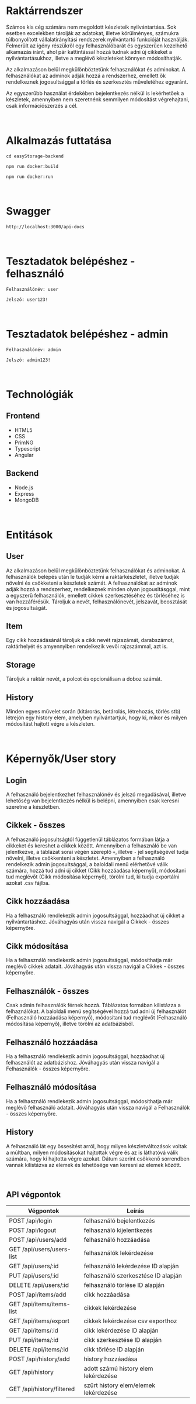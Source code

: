 # Raktárrendszer

Számos kis cég számára nem megoldott készleteik nyilvántartása. Sok esetben excelekben tárolják az adatokat, illetve körülményes, számukra túlbonyolított vállalatirányítási rendszerek nyilvántartó funkcióját használják. Felmerült az igény részükről egy felhasználóbarát és egyszerűen kezelhető alkamazás iránt, ahol pár kattintással hozzá tudnak adni új cikkeket a nyilvántartásukhoz, illetve a meglévő készleteket könnyen módosíthatják.

Az alkalmazáson belül megkülönböztetünk felhasználókat és adminokat. A felhasználókat az adminok adják hozzá a rendszerhez, emellett ők rendelkeznek jogosultsággal a törlés és szerkesztés műveletéhez egyaránt.

Az egyszerűbb használat érdekében bejelentkezés nélkül is lekérhetőek a készletek, amennyiben nem szeretnénk semmilyen módosítást végrehajtani, csak információszerzés a cél.

<br>

# Alkalmazás futtatása

```
cd easyStorage-backend
```
```
npm run docker:build
```
```
npm run docker:run
```

<br>

# Swagger

```
http://localhost:3000/api-docs
```

<br>

# Tesztadatok belépéshez - felhasználó

```
Felhasználónév: user
```
```
Jelszó: user123!
```

<br>

# Tesztadatok belépéshez - admin

```
Felhasználónév: admin 
```

```
Jelszó: admin123!
```

<br>

# Technológiák

## Frontend

- HTML5
- CSS
- PrimNG
- Typescript
- Angular

## Backend

- Node.js
- Express
- MongoDB

<br>

# Entitások

## User

Az alkalmazáson belül megkülönböztetünk felhasználókat és adminokat. A felhasználók belépés után le tudják kérni a raktárkészletet, illetve tudják növelni és csökketeni a készletek számát. A felhasználókat az adminok adják hozzá a rendszerhez, rendelkeznek minden olyan jogousltásggal, mint a egyszerű felhasználók, emellett cikkek szerkesztéséhez és törléséhez is van hozzáférésük. Tároljuk a nevét, felhasználónevét, jelszavát, beosztását és jogosultságát.

## Item

Egy cikk hozzádásánál tároljuk a cikk nevét rajzszámát, darabszámot, raktárhelyét és amyennyiben rendelkezik vevői rajzszámmal, azt is.

## Storage

Tároljuk a raktár nevét, a polcot és opcionálisan a doboz számát.

## History

Minden egyes művelet során (kitárorás, betárolás, létrehozás, törlés stb) létrejön egy history elem, amelyben nyilvántartjuk, hogy ki, mikor és milyen módosítást hajtott végre a készleten.

<br>

# Képernyők/User story

## Login

A felhasználó bejelentkezhet felhasználónév és jelszó megadásával, illetve lehetőség van bejelentkezés nélkül is belépni, amennyiben csak keresni szeretne a készletben.

## Cikkek - összes

A felhasználó jogosultságtól függetlenül táblázatos formában látja a cikkeket és kereshet a cikkek között. Amennyiben a felhasználó be van jelentkezve, a táblázat sorai végén szereplő `+`, illetve `-` jel segítségével tudja növelni, illetve csökkenteni a készletet.
Amennyiben a felhasználó rendelkezik admin jogosultsággal, a baloldali menü elérhetővé válik számára, hozzá tud adni új cikket (Cikk hozzáadása képernyő), módosítani tud meglévőt (Cikk módosítása képernyő), törölni tud, ki tudja exportálni azokat .csv fájlba.

## Cikk hozzáadása

Ha a felhasználó rendlekezik admin jogosultsággal, hozzáadhat új cikket a nyilvántartáshoz. Jóváhagyás után vissza navigál a Cikkek - összes képernyőre.

## Cikk módosítása

Ha a felhasználó rendlekezik admin jogosultsággal, módosíthatja már meglévő cikkek adatait. Jóváhagyás után vissza navigál a Cikkek - összes képernyőre.

## Felhasználók - összes

Csak admin felhasználók férnek hozzá. Táblázatos formában kilistázza a felhaználókat. A baloldali menü segítségével hozzá tud adni új felhasználót (Felhasználó hozzáadása képernyő), módosítani tud meglévőt (Felhasználó módosítása képernyő), illetve törölni az adatbázisból.

## Felhasználó hozzáadása

Ha a felhasználó rendlekezik admin jogosultsággal, hozzáadhat új felhasználót az adatbázishoz. Jóváhagyás után vissza navigál a Felhasználók - összes képernyőre.

## Felhasználó módosítása

Ha a felhasználó rendlekezik admin jogosultsággal, módosíthatja már meglévő felhasználó adatait. Jóváhagyás után vissza navigál a Felhasználók - összes képernyőre.

## History

A felhasználó lát egy össesítést arról, hogy milyen készletváltozások voltak a múltban, milyen módosításokat hajtottak végre és az is láthatóvá válik számára, hogy ki hajtotta végre azokat. Dátum szerint csökkenő sorrendben vannak kilistázva az elemek és lehetősége van keresni az elemek között.

<br>

## API végpontok

| Végpontok | Leírás |
| --------- | ----------- |
| POST /api/login | felhasználó bejelentkezés |
| POST /api/logout | felhasználó kijelentkezés |
| POST /api/users/add | felhasználó hozzáadása |
| GET /api/users/users-list | felhasználók lekérdezése |
| GET /api/users/:id | felhasználó lekérdezése ID alapján |
| PUT /api/users/:id | felhasználó szerkesztése ID alapján |
| DELETE /api/users/:id | felhasználó törlése ID alapján |
| POST /api/items/add | cikk hozzáadása |
| GET /api/items/items-list | cikkek lekérdezése |
| GET /api/items/export | cikkek lekérdezése csv exporthoz |
| GET /api/items/:id | cikk lekérdezése ID alapján |
| PUT /api/items/:id | cikk szerkesztése ID alapján |
| DELETE /api/items/:id | cikk törlése ID alapján |
| POST /api/history/add | history hozzáadása |
| GET /api/history | adott számú history elem lekérdezése |
| GET /api/history/filtered | szűrt history elem/elemek lekérdezése |




